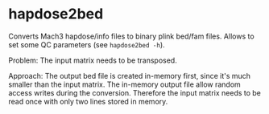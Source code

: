 # hapdose2bed

Converts Mach3 hapdose/info files to binary plink bed/fam files. 
Allows to set some QC parameters (see `hapdose2bed -h`). 


Problem: The input matrix needs to be transposed.

Approach: The output bed file is created in-memory first, since it's 
much smaller than the input matrix. 
The in-memory output file allow random access writes during the conversion. 
Therefore the input matrix needs to be read once with only two lines stored 
in memory.
